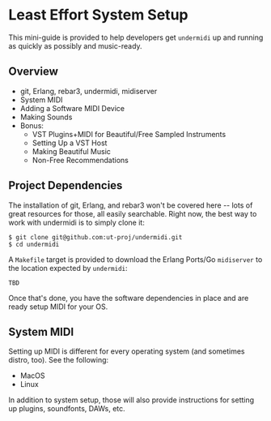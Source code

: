 # Least Effort System Setup

This mini-guide is provided to help developers get `undermidi` up and running as quickly as possibly and music-ready.

## Overview

* git, Erlang, rebar3, undermidi, midiserver
* System MIDI
* Adding a Software MIDI Device
* Making Sounds
* Bonus:
  * VST Plugins+MIDI for Beautiful/Free Sampled Instruments
  * Setting Up a VST Host
  * Making Beautiful Music
  * Non-Free Recommendations
  
## Project Dependencies

The installation of git, Erlang, and rebar3 won't be covered here -- lots of great resources for those, all easily searchable. Right now, the best way to work with undermidi is to simply clone it:

``` shell
$ git clone git@github.com:ut-proj/undermidi.git
$ cd undermidi
```

A `Makefile` target is provided to download the Erlang Ports/Go `midiserver` to the location expected by `undermidi`:

``` shell
TBD
```

Once that's done, you have the software dependencies in place and are ready setup MIDI for your OS.

## System MIDI

Setting up MIDI is different for every operating system (and sometimes distro, too). See the following:

* MacOS
* Linux

In addition to system setup, those will also provide instructions for setting up plugins, soundfonts, DAWs, etc.
